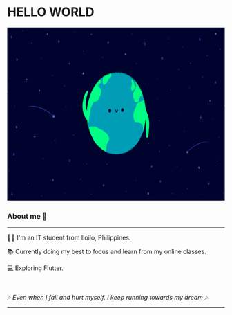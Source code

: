 # HELLO WORLD

<img src="https://github.com/rsjaz/rsjaz/blob/main/hello.gif" width="100%" height="400">


### **About me** :panda_face:
-----------------------------------------------------

:woman_technologist: I'm an IT student from Iloilo, Philippines. 

:books: Currently doing my best to focus and learn from my online classes. 

:computer: Exploring Flutter.

<br>

:notes: *Even when I fall and hurt myself. I keep running towards my dream* :notes:

-----------------------------------------------------
